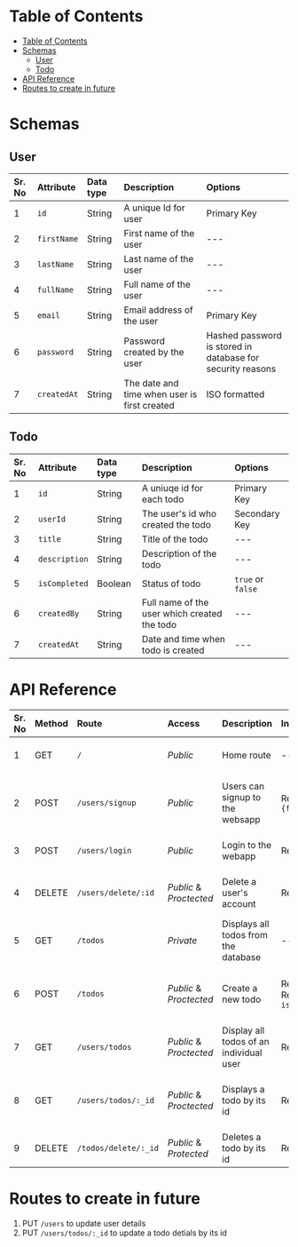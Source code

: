# Table of Contents

- [Table of Contents](#table-of-contents)
- [Schemas](#schemas)
  - [User](#user)
  - [Todo](#todo)
- [API Reference](#api-reference)
- [Routes to create in future](#routes-to-create-in-future)

# Schemas

## User

| Sr. No | Attribute   | Data type | Description                                  | Options                                                    |
| :----- | :---------- | :-------- | :------------------------------------------- | :--------------------------------------------------------- |
| 1      | `id`        | String    | A unique Id for user                         | Primary Key                                                |
| 2      | `firstName` | String    | First name of the user                       | ---                                                        |
| 3      | `lastName`  | String    | Last name of the user                        | ---                                                        |
| 4      | `fullName`  | String    | Full name of the user                        | ---                                                        |
| 5      | `email`     | String    | Email address of the user                    | Primary Key                                                |
| 6      | `password`  | String    | Password created by the user                 | Hashed password is stored in database for security reasons |
| 7      | `createdAt` | String    | The date and time when user is first created | ISO formatted                                              |

## Todo

| Sr. No | Attribute     | Data type | Description                                  | Options           |
| :----- | :------------ | :-------- | :------------------------------------------- | :---------------- |
| 1      | `id`          | String    | A uniuqe id for each todo                    | Primary Key       |
| 2      | `userId`      | String    | The user's id who created the todo           | Secondary Key     |
| 3      | `title`       | String    | Title of the todo                            | ---               |
| 4      | `description` | String    | Description of the todo                      | ---               |
| 5      | `isCompleted` | Boolean   | Status of todo                               | `true` or `false` |
| 6      | `createdBy`   | String    | Full name of the user which created the todo | ---               |
| 7      | `createdAt`   | String    | Date and time when todo is created           | ---               |

# API Reference

| Sr. No | Method | Route                | Access                  | Description                             | Input                                                                                   | Output                                              |
| :----- | :----- | :------------------- | :---------------------- | :-------------------------------------- | :-------------------------------------------------------------------------------------- | :-------------------------------------------------- |
| 1      | GET    | `/`                  | _Public_                | Home route                              | ---                                                                                     | Shows home route working                            |
| 2      | POST   | `/users/signup`      | _Public_                | Users can signup to the websapp         | Request Body : `{fisrtName,lastName,email,passowrd}`                                    | Creates a new user and saves it in the database     |
| 3      | POST   | `/users/login`       | _Public_                | Login to the webapp                     | Request Body : `{email, password}`                                                      | accessToken is generated for the user               |
| 4      | DELETE | `/users/delete/:id`  | _Public_ & _Proctected_ | Delete a user's account                 | Request params : `{id:<userId>}`                                                        | Deletes the user's data from database               |
| 5      | GET    | `/todos`             | _Private_               | Displays all todos from the database    | ---                                                                                     | Displays all todos from the database                |
| 6      | POST   | `/todos`             | _Public_ & _Proctected_ | Create a new todo                       | Request Headers : `{id: <userId>}`, Request Body : `{title, description, isCompleted }` | Creates a new todo and stores it in the databse     |
| 7      | GET    | `/users/todos`       | _Public_ & _Proctected_ | Display all todos of an individual user | Request Headers : `{id: <userId>}`                                                      | Shows all todos of that user                        |
| 8      | GET    | `/users/todos/:_id`  | _Public_ & _Proctected_ | Displays a todo by its id               | Request Params : `{_id: <todoId>}`                                                      | Shows a todo by its id if it is present in database |
| 9      | DELETE | `/todos/delete/:_id` | _Public_ & _Protected_  | Deletes a todo by its id                | Request Params : `{_id: <todoId>}`                                                      | Removes todo from database                          |

# Routes to create in future

1. PUT `/users` to update user details
2. PUT `/users/todos/:_id` to update a todo detials by its id
